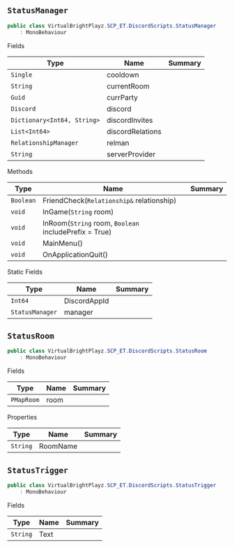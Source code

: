 ## `StatusManager`

```csharp
public class VirtualBrightPlayz.SCP_ET.DiscordScripts.StatusManager
    : MonoBehaviour

```

Fields

| Type | Name | Summary | 
| --- | --- | --- | 
| `Single` | cooldown |  | 
| `String` | currentRoom |  | 
| `Guid` | currParty |  | 
| `Discord` | discord |  | 
| `Dictionary<Int64, String>` | discordInvites |  | 
| `List<Int64>` | discordRelations |  | 
| `RelationshipManager` | relman |  | 
| `String` | serverProvider |  | 


Methods

| Type | Name | Summary | 
| --- | --- | --- | 
| `Boolean` | FriendCheck(`Relationship&` relationship) |  | 
| `void` | InGame(`String` room) |  | 
| `void` | InRoom(`String` room, `Boolean` includePrefix = True) |  | 
| `void` | MainMenu() |  | 
| `void` | OnApplicationQuit() |  | 


Static Fields

| Type | Name | Summary | 
| --- | --- | --- | 
| `Int64` | DiscordAppId |  | 
| `StatusManager` | manager |  | 


## `StatusRoom`

```csharp
public class VirtualBrightPlayz.SCP_ET.DiscordScripts.StatusRoom
    : MonoBehaviour

```

Fields

| Type | Name | Summary | 
| --- | --- | --- | 
| `PMapRoom` | room |  | 


Properties

| Type | Name | Summary | 
| --- | --- | --- | 
| `String` | RoomName |  | 


## `StatusTrigger`

```csharp
public class VirtualBrightPlayz.SCP_ET.DiscordScripts.StatusTrigger
    : MonoBehaviour

```

Fields

| Type | Name | Summary | 
| --- | --- | --- | 
| `String` | Text |  | 


